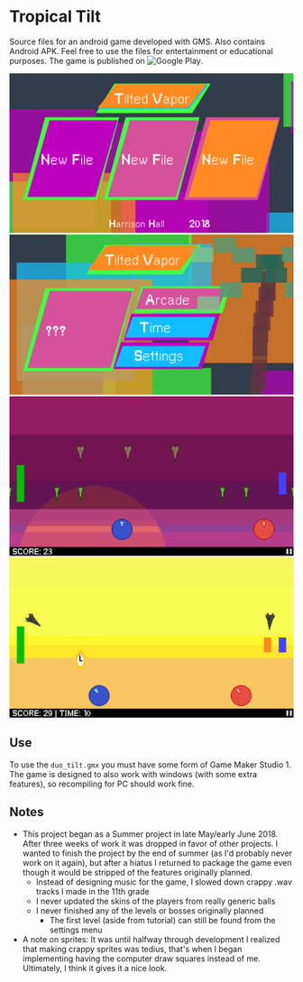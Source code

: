# Tropical Tilt
Source files for an android game developed with GMS. Also contains Android APK. Feel free to use the files for
entertainment or educational purposes. The game is published on ![Google Play](https://www.google.com).

![title](images/title.png)
![main menu](images/mainmenu.png)
![intense](images/intense.png)
![time](images/time2.png)

## Use
To use the `duo_tilt.gmx` you must have some form of Game Maker Studio 1.
The game is designed to also work with windows (with some extra features), so recompiling for PC should work fine. 

## Notes
* This project began as a Summer project in late May/early June 2018. After three weeks of work it was dropped in
favor of other projects. I wanted to finish the project by the end of summer (as I'd probably never work on it
again), but after a hiatus I returned to package the game even though it would be stripped of the features originally
planned. 
   * Instead of designing music for the game, I slowed down crappy .wav tracks I made in the 11th grade
   * I never updated the skins of the players from really generic balls
   * I never finished any of the levels or bosses originally planned
     * The first level (aside from tutorial) can still be found from the settings menu
* A note on sprites: It was until halfway through development I realized that making crappy sprites was tedius, that's when
I began implementing having the computer draw squares instead of me. Ultimately, I think it gives it a nice look. 
